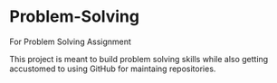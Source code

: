 Problem-Solving
===============

For Problem Solving Assignment

This project is meant to build problem solving skills while also getting accustomed to using GitHub for maintaing repositories.
